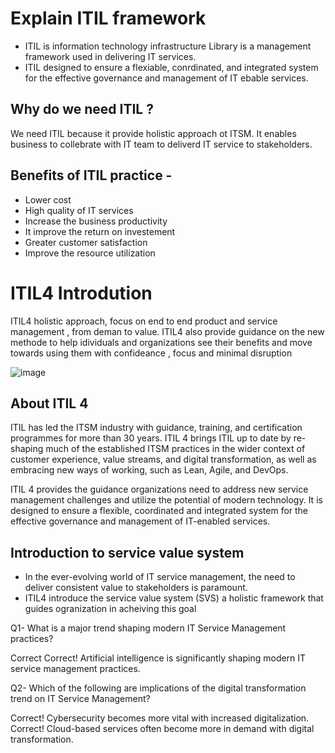 # Explain ITIL framework 

- ITIL is information technology infrastructure Library is a management framework used in delivering IT services.
- ITIL designed to ensure a flexiable, conrdinated, and integrated system for the effective governance and management of IT ebable services.

##   Why do we need ITIL ?

We need ITIL because it provide holistic approach ot ITSM.
It enables business to collebrate with IT team to deliverd IT service to stakeholders.

## Benefits of ITIL practice -

 - Lower cost 
- High quality of IT services
- Increase the business productivity
- It improve the return on investement
- Greater customer satisfaction
- Improve the resource utilization

 # ITIL4 Introdution 

 ITIL4 holistic approach, focus on end to end product and service management , from deman to value.
 ITIL4 also provide guidance on the new methode to help idividuals and organizations see their benefits and move towards using them with confideance , focus and minimal disruption

 ![image](https://github.com/user-attachments/assets/3ecda783-bbd5-458d-b2df-a6bc1f7a76da)

##  About ITIL 4
ITIL has led the ITSM industry with guidance, training, and certification programmes for more than 30 years. ITIL 4 brings ITIL up to date by re-shaping much of the established ITSM practices in the wider context of customer experience, value streams, and digital transformation, as well as embracing new ways of working, such as Lean, Agile, and DevOps.

ITIL 4 provides the guidance organizations need to address new service management challenges and utilize the potential of modern technology. It is designed to ensure a flexible, coordinated and integrated system for the effective governance and management of IT-enabled services.

## Introduction to service value system 

- In the ever-evolving world of IT service management, the need to deliver consistent value to stakeholders is paramount.
- ITIL4 introduce the service value system (SVS) a holistic framework that guides ogranization in acheiving this goal



Q1- What is a major trend shaping modern IT Service Management practices?

Correct
Correct! Artificial intelligence is significantly shaping modern IT service management practices.

Q2- Which of the following are implications of the digital transformation trend on IT Service Management?

Correct! Cybersecurity becomes more vital with increased digitalization.
Correct! Cloud-based services often become more in demand with digital transformation.




